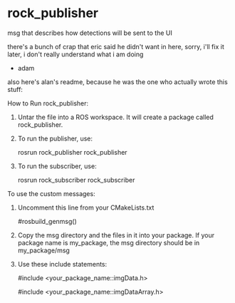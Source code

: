 rock_publisher
==============

msg that describes how detections will be sent to the UI

there's a bunch of crap that eric said he didn't want in here, sorry, 
i'll fix it later, i don't really understand what i am doing
  - adam


also here's alan's readme, because he was the one who actually wrote this stuff:


How to Run rock_publisher:

1. Untar the file into a ROS workspace. It will create a package called rock_publisher.

2. To run the publisher, use:

    rosrun rock_publisher rock_publisher

3. To run the subscriber, use:

    rosrun rock_subscriber rock_subscriber

To use the custom messages:

1. Uncomment this line from your CMakeLists.txt

    #rosbuild_genmsg()

2. Copy the msg directory and the files in it into your package. If your package name is my_package, the msg directory should be in my_package/msg

3. Use these include statements:

    #include <your_package_name::imgData.h>

    #include <your_package_name::imgDataArray.h>
